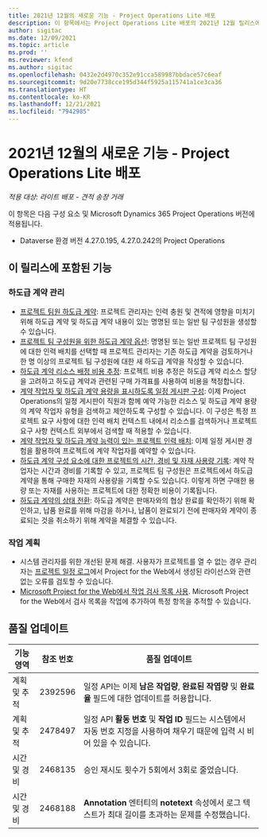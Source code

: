 ```yaml
---
title: 2021년 12월의 새로운 기능 - Project Operations Lite 배포
description: 이 항목에서는 Project Operations Lite 배포의 2021년 12월 릴리스에서 사용할 수 있는 품질 업데이트에 대한 정보를 제공합니다.
author: sigitac
ms.date: 12/09/2021
ms.topic: article
ms.prod: ''
ms.reviewer: kfend
ms.author: sigitac
ms.openlocfilehash: 0432e2d4970c352e91cca589987bbdace57c6eaf
ms.sourcegitcommit: 9d20e7738cce195d344f5925a115741a1ce3ca36
ms.translationtype: HT
ms.contentlocale: ko-KR
ms.lasthandoff: 12/21/2021
ms.locfileid: "7942985"
---
```

# <a name="whats-new-december-2021---project-operations-lite-deployment"></a>2021년 12월의 새로운 기능 - Project Operations Lite 배포

_적용 대상: 라이트 배포 - 견적 송장 거래_

이 항목은 다음 구성 요소 및 Microsoft Dynamics 365 Project Operations 버전에 적용됩니다.

- Dataverse 환경 버전 4.27.0.195, 4.27.0.242의 Project Operations


## <a name="features-included-in-this-release"></a>이 릴리스에 포함된 기능

### <a name="subcontract-management"></a>하도급 계약 관리 

- [프로젝트 팀원 하도급 계약](../subcontracting/subcontracting-project-team-members.md): 프로젝트 관리자는 인력 충원 및 견적에 영향을 미치기 위해 하도급 계약 및 하도급 계약 내용이 있는 명명된 또는 일반 팀 구성원을 생성할 수 있습니다.
- [프로젝트 팀 구성원을 위한 하도급 계약 옵션](../subcontracting/subcon-options.md): 명명된 또는 일반 프로젝트 팀 구성원에 대한 인력 배치를 선택할 때 프로젝트 관리자는 기존 하도급 계약을 검토하거나 한 명 이상의 프로젝트 팀 구성원에 대한 새 하도급 계약을 작성할 수 있습니다. 
- [하도급 계약 리소스 배정 비용 추정](../subcontracting/costing-subcon-ra.md): 프로젝트 비용 추정은 하도급 계약 리소스 할당을 고려하고 하도급 계약과 관련된 구매 가격표를 사용하여 비용을 책정합니다. 
- [계약 작업자 및 하도급 계약 용량을 표시하도록 일정 게시판 구성](../subcontracting/configure-sb-subcon.md): 이제 Project Operations의 일정 게시판이 직원과 함께 예약 가능한 리소스 및 하도급 계약 용량의 계약 작업자 유형을 검색하고 제안하도록 구성할 수 있습니다. 이 구성은 특정 프로젝트 요구 사항에 대한 인력 배치 컨텍스트 내에서 리소스를 검색하거나 프로젝트 요구 사항 컨텍스트 외부에서 검색할 때 적용할 수 있습니다.
- [계약 작업자 및 하도급 계약 능력이 있는 프로젝트 인력 배치](../subcontracting/staffing-cw.md): 이제 일정 게시판 경험을 활용하여 프로젝트에 계약 작업자를 예약할 수 있습니다.
- [하도급 계약 구성 요소에 대한 프로젝트의 시간, 경비 및 자재 사용량 기록](../subcontracting/recording-subcon-actuals.md): 계약 작업자는 시간과 경비를 기록할 수 있고, 프로젝트 팀 구성원은 프로젝트에서 하도급 계약을 통해 구매한 자재의 사용량을 기록할 수도 있습니다. 이렇게 하면 구매한 용량 또는 자재를 사용하는 프로젝트에 대한 정확한 비용이 기록됩니다.
- [하도급 계약의 상태 전환](../subcontracting/subcon-states.md): 하도급 계약은 판매자와의 협상 완료를 확인하기 위해 확인하고, 납품 완료를 위해 마감을 하거나, 납품이 완료되기 전에 판매자와 계약이 종료되는 것을 취소하기 위해 계약을 체결할 수 있습니다.

### <a name="task-planning"></a>작업 계획
- 시스템 관리자를 위한 개선된 문제 해결. 사용자가 프로젝트를 열 수 없는 경우 관리자는 [프로젝트 일정 로그](../../project-management/schedule-api-logs.md)에서 Project for the Web에서 생성된 라이선스와 관련 없는 오류를 검토할 수 있습니다.
- [Microsoft Project for the Web에서 작업 검사 목록 사용](https://support.microsoft.com/en-us/office/use-task-checklists-in-microsoft-project-for-the-web-c69bcf73-5c75-4ad3-9893-6d6f92360e9c). Microsoft Project for the Web에서 검사 목록을 작업에 추가하여 특정 항목을 추적할 수 있습니다.

## <a name="quality-updates"></a>품질 업데이트

| **기능 영역** | **참조 번호** | **품질 업데이트** |
| --- | --- | --- |
| 계획 및 추적 | 2392596 | 일정 API는 이제 **남은 작업량**, **완료된 작엽량** 및 **완료율** 필드에 대한 업데이트를 허용합니다. |
| 계획 및 추적 | 2478497 | 일정 API **활동 번호** 및 **작업 ID** 필드는 시스템에서 자동 번호 지정을 사용하여 채우기 때문에 입력 시 비어 있을 수 있습니다.|
| 시간 및 경비 | 2468135 | 승인 재시도 횟수가 5회에서 3회로 줄었습니다. |
| 시간 및 경비 | 2468188 | **Annotation** 엔터티의 **notetext** 속성에서 로그 텍스트가 최대 길이를 초과하는 문제를 수정했습니다. |

